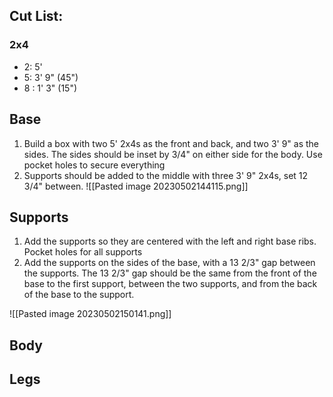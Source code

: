
## Cut List:

### 2x4
 - 2: 5'
 - 5: 3' 9" (45")
 - 8 : 1' 3" (15") 

## Base
1. Build a box with two 5' 2x4s as the front and back, and two 3' 9" as the sides.  The sides should be inset by 3/4" on either side for the body.  Use pocket holes to secure everything
2. Supports should be added to the middle with three 3' 9" 2x4s, set 12 3/4" between.
   ![[Pasted image 20230502144115.png]]

## Supports
1. Add the supports so they are centered with the left and right base ribs.  Pocket holes for all supports
2. Add the supports on the sides of the base, with a 13 2/3" gap between the supports.  The 13 2/3" gap should be the same from the front of the base to the first support, between the two supports, and from the back of the base to the support.

![[Pasted image 20230502150141.png]]

## Body

## Legs

